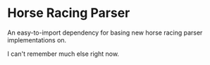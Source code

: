 # Horse Racing Parser

An easy-to-import dependency for basing new horse racing parser implementations on. 

I can't remember much else right now.